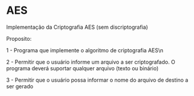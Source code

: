 # AES
<p>Implementação da Criptografia AES (sem discriptografia)</p>
<p>Proposito:</p>
<p>1 - Programa que implemente o algoritmo de criptografia AES\n</p>
<p>2 - Permitir que o usuário informe um arquivo a ser criptografado. O programa deverá suportar qualquer arquivo
(texto ou binário)</p>
<p>3 - Permitir que o usuário possa informar o nome do arquivo de destino a ser gerado</p>
